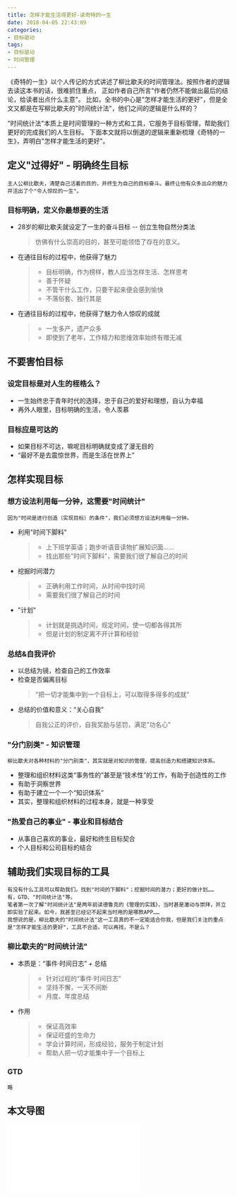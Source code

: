 ```yaml
---
title: 怎样才能生活得更好-读奇特的一生
date: 2018-04-05 22:43:09
categories: 
- 目标驱动
tags:
- 目标驱动
- 时间管理
---
```


《奇特的一生》以个人传记的方式讲述了柳比歇夫的时间管理法。按照作者的逻辑去读这本书的话，很难抓住重点，
正如作者自己所言"作者仍然不能做出最后的结论，给读者出点什么主意"。
比如，全书的中心是"怎样才能生活的更好"，但是全文又都是在写柳比歇夫的"时间统计法"，他们之间的逻辑是什么样的？

"时间统计法"本质上是时间管理的一种方式和工具，它服务于目标管理，帮助我们更好的完成我们的人生目标。
下面本文就将以倒退的逻辑来重新梳理《奇特的一生》，弄明白"怎样才能生活的更好"。
<!-- more --> 

## 定义"过得好" - 明确终生目标
    主人公柳比歇夫，清楚自己活着的目的，并终生为自己的目标奋斗。最终让他有众多出众的魅力并活出了个"令人惊叹的一生"。
 ### 目标明确，定义你最想要的生活
   * 28岁的柳比歇夫就设定了一生的奋斗目标 -- 创立生物自然分类法
     > 仿佛有什么崇高的目的，甚至可能领悟了存在的意义。
   * 在通往目标的过程中，他获得了魅力
     >* 目标明确，作为榜样，教人应当怎样生活、怎样思考
     >* 善于怀疑
     >* 不管干什么工作，只要干起来便会感到愉快
     >* 不落俗套、独行其是
   * 在通往目标的过程中，他获得了魅力令人惊叹的成就
     >* 一生多产，遗产众多
     >* 即使到了老年，工作精力和思维效率始终有赠无减

## 不要害怕目标
 ### 设定目标是对人生的桎梏么？
   * 一生始终忠于青年时代的选择，忠于自己的爱好和理想，自认为幸福
   * 再外人眼里，目标明确的生活，令人羡慕
 ### 目标应是可达的
   * 如果目标不可达，嘛呢目标明确就变成了漫无目的
   * “最好不是去震惊世界，而是生活在世界上”
 
## 怎样实现目标
 ### 想方设法利用每一分钟，这需要"时间统计"
    因为"时间是进行创造（实现目标）的条件"，我们必须想方设法利用每一分钟。
   * 利用"时间下脚料"
     >* 上下班学英语；跑步听语音读物扩展知识面……
     >* 找出那些"时间下脚料"，需要我们很了解自己的时间
   * 挖掘时间潜力
     >* 正确利用工作时间，从时间中找时间
     >* 需要我们很了解自己的时间
   * "计划"
     >* 计划就是挑选时间，规定时间，使一切都各得其所
     >* 但是计划的制定离不开计算和经验
 ### 总结&自我评价
   * 以总结为镜，检查自己的工作效率
   * 检查是否偏离目标
     > "把一切才能集中到一个目标上，可以取得多得多的成就"
   * 总结的价值和意义：“关心自我”
     > 自我公正的评价，自我奖励与惩罚，满足"功名心"
 ### "分门别类" - 知识管理
    柳比歇夫对各种材料的"分门别类"，其实就是对知识的管理，提高创造力和搭建知识体系。
   * 整理和组织材料这类“事务性的”甚至是“技术性”的工作，有助于创造性的工作
   * 有助于洞察世界
   * 有助于建立一个一个“知识体系”
   * 其实，整理和组织材料的过程本身，就是一种享受
 ### "热爱自己的事业" - 事业和目标结合
   * 从事自己喜欢的事业，最好和终生目标契合
   * 个人目标和公司目标的结合
 
## 辅助我们实现目标的工具
    有没有什么工具可以帮助我们，找到"时间的下脚料"；挖掘时间的潜力；更好的做计划……
    有，GTD、"时间统计法"等。
    笔者第一次了解"时间统计法"是两年前读德鲁克的《管理的实践》，当时甚是激动与崇拜，并立即实验了起来。如今，我甚至已经记不起来当时用的是哪款APP……
    我想说的是，柳比歇夫的"时间统计法"这一工具真的不一定能适合你我，但是我们关注的重点是"怎样才能生活的更好"，工具不合适，可以再找，不是么？
 ### 柳比歇夫的"时间统计法"
   * 本质是：“事件·时间日志” + 总结
     >* 针对过程的“事件·时间日志”
     >* 坚持不懈，一天不间断
     >* 月度、年度总结
   * 作用
     >* 保证高效率
     >* 保证旺盛的生命力
     >* 学会计算时间，形成经验，服务于制定计划
     >* 帮助人把一切才能集中于一个目标上
 ### GTD
    略
    
本文导图
----
![奇特的一生](/images/怎样才能生活得更好.pdf)
